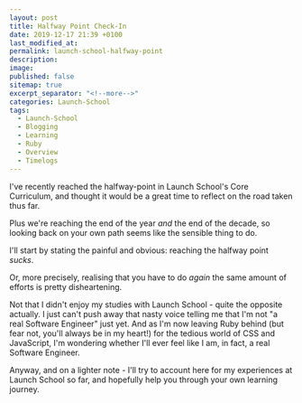 ```yaml
---
layout: post
title: Halfway Point Check-In
date: 2019-12-17 21:39 +0100
last_modified_at: 
permalink: launch-school-halfway-point
description: 
image: 
published: false
sitemap: true
excerpt_separator: "<!--more-->"
categories: Launch-School
tags: 
  - Launch-School
  - Blogging
  - Learning
  - Ruby
  - Overview
  - Timelogs
---
```


I've recently reached the halfway-point in Launch School's Core Curriculum,
and thought it would be a great time to reflect on the road taken thus far.

Plus we're reaching the end of the year *and* the end of the decade, so 
looking back on your own path seems like the sensible thing to do.

<!--more-->

<!-- Ideas:
- Long life on the plateau => timelog?
- Ruby Meetup and Dimelo
- Mentoring students
- Deep Sea Adventure
- Do things differently?
- Rabbit holes? -->

I'll start by stating the painful and obvious: reaching the halfway
point *sucks*.

Or, more precisely, realising that you have to do *again* the same amount of 
efforts is pretty disheartening.

Not that I didn't enjoy my studies with Launch School - quite the
opposite actually. I just can't push away that nasty voice telling me that
I'm not "a real Software Engineer" just yet. And as I'm now leaving
Ruby behind (but fear not, you'll always be in my heart!) for the tedious
world of CSS and JavaScript, I'm wondering whether I'll ever feel like
I am, in fact, a real Software Engineer.


Anyway, and on a lighter note - I'll try to account here for my experiences 
at Launch School so far, and hopefully help you through your own 
learning journey.







